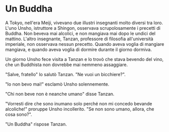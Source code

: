 # Un Buddha

A Tokyo, nell'era Meiji, vivevano due illustri insegnanti molto diversi tra loro. L'uno Unsho, istruttore a Shingon, osservava scrupolosamente i precetti di Buddha. Non beveva mai alcolici, e non mangiava mai dopo le undici del mattino. L'altro insegnante, Tanzan, professore di filosofia all'università imperiale, non osservava nessun precetto. Quando aveva voglia di mangiare mangiava, e quando aveva voglia di dormire durante il giorno dormiva.

Un giorno Unsho fece visita a Tanzan e lo trovò che stava bevendo del vino, che un Buddhista non dovrebbe mai nemmeno assaggiare.

"Salve, fratello" lo salutò Tanzan. "Ne vuoi un bicchiere?".

"Io non bevo mai!" esclamò Unsho solennemente.

"Chi non beve non è neanche umano" disse Tanzan.

"Vorresti dire che sono inumano solo perché non mi concedo bevande alcoliche!" proruppe Unsho incollerito. "Se non sono umano, allora, che cosa sono?".

"Un Buddha" rispose Tanzan.